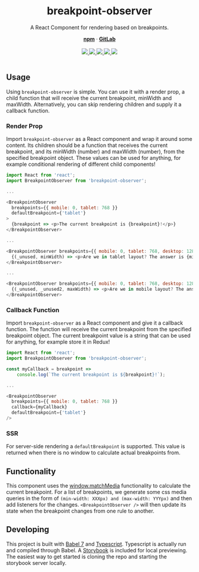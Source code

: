 <div align="center">
  <h1 align="center">breakpoint-observer</h1>
  <p>A React Component for rendering based on breakpoints.</p>
  <a href="https://www.npmjs.com/package/breakpoint-observer"><strong>npm</strong></a> ·
  <a href="https://gitlab.com/iiroj/breakpoint-observer"><strong>GitLab</strong></a>
  <br/>
  <br/>
  <a href="https://www.npmjs.com/package/breakpoint-observer">
    <img src="https://img.shields.io/npm/v/breakpoint-observer.svg?style=flat-square">
  </a>
  <a href="https://gitlab.com/iiroj/breakpoint-observer">
    <img src="https://img.shields.io/github/languages/code-size/iiroj/breakpoint-observer.svg?style=flat-square">
  </a>
  <a href="https://gitlab.com/iiroj/breakpoint-observer/pipelines/">
    <img src="https://img.shields.io/badge/GitLab-Pipeline-lightgrey.svg?style=flat-square">
  </a>
  <a href="https://gitlab.com/iiroj/breakpoint-observer/blob/master/package.json">
    <img src="https://img.shields.io/david/iiroj/breakpoint-observer.svg?style=flat-square">
  </a>
  <a href="https://gitlab.com/iiroj/breakpoint-observer/blob/master/package.json">
    <img src="https://img.shields.io/david/dev/iiroj/breakpoint-observer.svg?style=flat-square">
  </a>
  <br/>
  <br/>
</div>

## Usage

Using `breakpoint-observer` is simple. You can use it with a render prop, a child function that will receive the current breakpoint, minWidth and maxWidth. Alternatively, you can skip rendering children and supply it a callback function.

### Render Prop

Import `breakpoint-observer` as a React component and wrap it around some content. Its children should be a function that receives the current breakpoint, and its minWidth (number) and maxWidth (number), from the specified breakpoint object. These values can be used for anything, for example conditional rendering of different child components!

```javascript
import React from 'react';
import BreakpointObserver from 'breakpoint-observer';

...

<BreakpointObserver
  breakpoints={{ mobile: 0, tablet: 768 }}
  defaultBreakpoint={'tablet'}
>
  {breakpoint => <p>The current breakpoint is {breakpoint}!</p>}
</BreakpointObserver>

...

<BreakpointObserver breakpoints={{ mobile: 0, tablet: 768, desktop: 1280 }}>
  {(_unused, minWidth) => <p>Are we in tablet layout? The answer is {minWidth >= 768 ? 'yes' : 'no'}</p>}
</BreakpointObserver>

...

<BreakpointObserver breakpoints={{ mobile: 0, tablet: 768, desktop: 1280 }}>
  {(_unused, _unused2, maxWidth) => <p>Are we in mobile layout? The answer is {maxWidth < 768 ? 'yes' : 'no'}</p>}
</BreakpointObserver>
```

### Callback Function

Import `breakpoint-observer` as a React component and give it a callback function. The function will receive the current breakpoint from the specified breakpoint object. The current breakpoint value is a string that can be used for anything, for example store it in Redux!

```javascript
import React from 'react';
import BreakpointObserver from 'breakpoint-observer';

const myCallback = breakpoint =>
    console.log(`The current breakpoint is ${breakpoint}!`);

...

<BreakpointObserver
  breakpoints={{ mobile: 0, tablet: 768 }}
  callback={myCallback}
  defaultBreakpoint={'tablet'}
/>
```

### SSR

For server-side rendering a `defaultBreakpoint` is supported. This value is returned when there is no window to calculate actual breakpoints from.

## Functionality

This component uses the [window.matchMedia](https://developer.mozilla.org/en-US/docs/Web/API/Window/matchMedia) functionality to calculate the current breakpoint. For a list of breakpoints, we generate some css media queries in the form of `(min-width: XXXpx) and (max-width: YYYpx)` and then add listeners for the changes. `<BreakpointObserver />` will then update its state when the breakpoint changes from one rule to another.

## Developing

This project is built with [Babel 7](https://github.com/babel/babel/wiki/Babel-7) and [Typescript](http://www.typescriptlang.org/). Typescript is actually run and compiled through Babel. A [Storybook](http://storybook.js.org/) is included for local previewing. The easiest way to get started is cloning the repo and starting the storybook server locally.